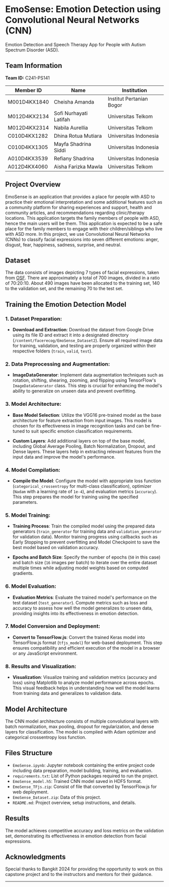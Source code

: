 # EmoSense: Emotion Detection using Convolutional Neural Networks (CNN)

Emotion Detection and Speech Therapy App for People with Autism Spectrum Disorder (ASD).

## Team Information
**Team ID:** C241-PS141

| Member ID      | Name                     | Institution                  |
|----------------|--------------------------|------------------------------|
| M001D4KX1840   | Cheisha Amanda           | Institut Pertanian Bogor     |
| M012D4KX2134   | Sofi Nurhayati Latifah   | Universitas Telkom           |
| M012D4KX2314   | Nabila Aurellia          | Universitas Telkom           |
| C010D4KX1282   | Dhina Rotua Mutiara      | Universitas Indonesia        |
| C010D4KX1305   | Mayfa Shadrina Siddi     | Universitas Indonesia        |
| A010D4KX3539   | Refiany Shadrina         | Universitas Indonesia        |
| A012D4KX4060   | Aisha Farizka Mawla      | Universitas Telkom           |

## Project Overview

EmoSense is an application that provides a place for people with ASD to practice their emotional interpretation and some additional features such as a community platform for sharing experiences and support, health and community articles, and recommendations regarding clinic/therapy locations. This application targets the family members of people with ASD, hence the main users will be them. This application is expected to be a safe place for the family members to engage with their children/siblings who live with ASD more. In this project, we use Convolutional Neural Networks (CNNs) to classify facial expressions into seven different emotions: anger, disgust, fear, happiness, sadness, surprise, and neutral.

## Dataset

The data consists of images depicting 7 types of facial expressions, taken from [OSF](https://osf.io/f7zbv/). There are approximately a total of 700 images, divided in a ratio of 70:20:10. About 490 images have been allocated to the training set, 140 to the validation set, and the remaining 70 to the test set.

## Training the Emotion Detection Model

### 1. Dataset Preparation:
   - **Download and Extraction**: Download the dataset from Google Drive using its file ID and extract it into a designated directory (`/content/facerecog/EmoSense_Dataset2`). Ensure all required image data for training, validation, and testing are properly organized within their respective folders (`train`, `valid`, `test`).

### 2. Data Preprocessing and Augmentation:
   - **ImageDataGenerator**: Implement data augmentation techniques such as rotation, shifting, shearing, zooming, and flipping using TensorFlow's `ImageDataGenerator` class. This step is crucial for enhancing the model's ability to generalize on unseen data and prevent overfitting.

### 3. Model Architecture:
   - **Base Model Selection**: Utilize the VGG16 pre-trained model as the base architecture for feature extraction from input images. This model is chosen for its effectiveness in image recognition tasks and can be fine-tuned to suit specific emotion classification requirements.

   - **Custom Layers**: Add additional layers on top of the base model, including Global Average Pooling, Batch Normalization, Dropout, and Dense layers. These layers help in extracting relevant features from the input data and improve the model's performance.

### 4. Model Compilation:
   - **Compile the Model**: Configure the model with appropriate loss function (`categorical_crossentropy` for multi-class classification), optimizer (`Nadam` with a learning rate of `1e-4`), and evaluation metrics (`accuracy`). This step prepares the model for training using the specified parameters.

### 5. Model Training:
   - **Training Process**: Train the compiled model using the prepared data generators (`train_generator` for training data and `validation_generator` for validation data). Monitor training progress using callbacks such as Early Stopping to prevent overfitting and Model Checkpoint to save the best model based on validation accuracy.

   - **Epochs and Batch Size**: Specify the number of epochs (`50` in this case) and batch size (`16` images per batch) to iterate over the entire dataset multiple times while adjusting model weights based on computed gradients.

### 6. Model Evaluation:
   - **Evaluation Metrics**: Evaluate the trained model's performance on the test dataset (`test_generator`). Compute metrics such as loss and accuracy to assess how well the model generalizes to unseen data, providing insights into its effectiveness in emotion detection.

### 7. Model Conversion and Deployment:
   - **Convert to TensorFlow.js**: Convert the trained Keras model into TensorFlow.js format (`tfjs_model`) for web-based deployment. This step ensures compatibility and efficient execution of the model in a browser or any JavaScript environment.

### 8. Results and Visualization:
   - **Visualization**: Visualize training and validation metrics (accuracy and loss) using Matplotlib to analyze model performance across epochs. This visual feedback helps in understanding how well the model learns from training data and generalizes to validation data.

## Model Architecture

The CNN model architecture consists of multiple convolutional layers with batch normalization, max pooling, dropout for regularization, and dense layers for classification. The model is compiled with Adam optimizer and categorical crossentropy loss function.

## Files Structure

- `EmoSense.ipynb`: Jupyter notebook containing the entire project code including data preparation, model building, training, and evaluation.
- `requirements.txt`: List of Python packages required to run the project.
- `EmoSense_model.h5`: Trained CNN model saved in HDF5 format.
- `EmoSense_TFjs.zip`: Consist of file that converted by TensorFlow.js for web deployment.
- `EmoSense_Dataset.zip`: Data of this project.
- `README.md`: Project overview, setup instructions, and details.

## Results

The model achieves competitive accuracy and loss metrics on the validation set, demonstrating its effectiveness in emotion detection from facial expressions.

## Acknowledgments

Special thanks to Bangkit 2024 for providing the opportunity to work on this capstone project and to the instructors and mentors for their guidance.

---
